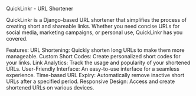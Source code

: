 QuickLinkr - URL Shortener

QuickLinkr is a Django-based URL shortener that simplifies the process of creating short and shareable links. Whether you need concise URLs for social media, marketing campaigns, or personal use, QuickLinkr has you covered.

Features:
URL Shortening: Quickly shorten long URLs to make them more manageable.
Custom Short Codes: Create personalized short codes for your links.
Link Analytics: Track the usage and popularity of your shortened URLs.
User-Friendly Interface: An easy-to-use interface for a seamless experience.
Time-based URL Expiry: Automatically remove inactive short URLs after a specified period.
Responsive Design: Access and create shortened URLs on various devices.
